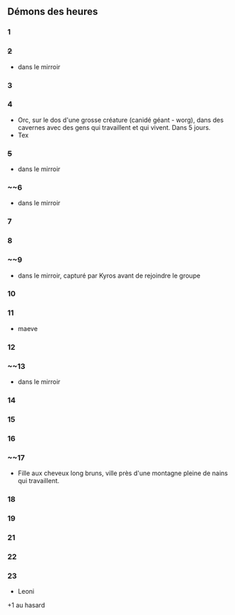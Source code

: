 ## Démons des heures
### 1
### ~~2~~
- dans le mirroir
### 3
### 4
- Orc, sur le dos d'une grosse créature (canidé géant - worg), dans des cavernes avec des gens qui travaillent et qui vivent. Dans 5 jours.
- Tex
### ~~5~~
- dans le mirroir
### ~~6
- dans le mirroir
### 7
### 8
### ~~9
- dans le mirroir, capturé par Kyros avant de rejoindre le groupe
### 10
### 11
- maeve
### 12
### ~~13
- dans le mirroir
### 14
### 15
### 16
### ~~17
- Fille aux cheveux long bruns, ville près d'une montagne pleine de nains qui travaillent.
### 18
### 19
### 21
### 22
### 23
- Leoni


+1 au hasard